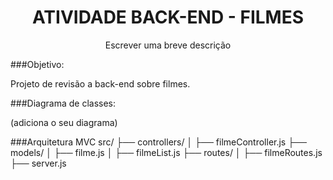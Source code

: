 <h1 align="center">ATIVIDADE BACK-END - FILMES</h1>
<p align="center">Escrever uma breve descrição</p>

###Objetivo:

Projeto de revisão a back-end sobre filmes.

###Diagrama de classes:

(adiciona o seu diagrama)

###Arquitetura MVC
src/
├── controllers/
│   ├── filmeController.js
├── models/
│   ├── filme.js
│   ├── filmeList.js
├── routes/
│   ├── filmeRoutes.js
├── server.js
